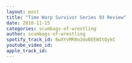 ```yaml
---
layout: post
title: "Time Warp Survivor Series 93 Review"
date: 2018-11-15
categories: scumbags-of-wrestling
author: scumbags-of-wrestling
spotify_track_id: 6wXYvMR0o3doBEEWItQykC
youtube_video_id: 
apple_track_id: 
---
```

